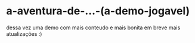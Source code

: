 # a-aventura-de-...-(a-demo-jogavel)
dessa vez uma demo com mais conteudo e mais bonita
em breve mais atualizações :)
